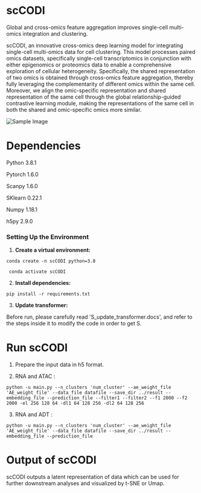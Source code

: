 # scCODI
Global and cross-omics feature aggregation improves single-cell multi-omics integration and clustering.

scCODI, an innovative cross-omics deep learning model for integrating single-cell multi-omics data for cell clustering. This model processes paired omics datasets, specifically single-cell transcriptomics in conjunction with either epigenomics or proteomics data to enable a comprehensive exploration of cellular heterogeneity. Specifically, the shared representation of two omics is obtained through cross-omics feature aggregation, thereby fully leveraging the complementarity of different omics within the same cell. Moreover, we align the omic-specific representation and shared representation of the same cell through the global relationship-guided contrastive learning module, making the representations of the same cell in both the shared and omic-specific omics more similar.

![Sample Image]([https://github.com/Chengchenyang53/scCODI/model.png](https://github.com/Chengchenyang53/scCODI/blob/master/model.png))

# Dependencies
Python 3.8.1

Pytorch 1.6.0

Scanpy 1.6.0

SKlearn 0.22.1

Numpy 1.18.1

h5py 2.9.0

### Setting Up the Environment
1) **Create a virtual environment:**

`conda create -n scCODI python=3.8` 

` conda activate scCODI` 

2) **Install dependencies:**

`pip install -r requirements.txt` 

3) **Update transformer:**

Before run, please carefully read  'S_update_transformer.docs', and refer to the steps inside it to modify the code in order to get S.

# Run scCODI
1) Prepare the input data in h5 format.
   
2) RNA and ATAC : 

`python -u main.py --n_clusters 'num_cluster' --ae_weight_file 'AE_weight_file' --data_file datafile
--save_dir ../result --embedding_file --prediction_file --filter1 --filter2 --f1 2000 --f2 2000 -el 256 128 64 -dl1 64 128 256 -dl2 64 128 256` 

3) RNA and ADT : 

`python -u main.py --n_clusters 'num_cluster' --ae_weight_file 'AE_weight_file' --data_file datafile
--save_dir ../result --embedding_file --prediction_file`

# Output of scCODI
scCODI outputs a latent representation of data which can be used for further downstream analyses and visualized by t-SNE or Umap.

